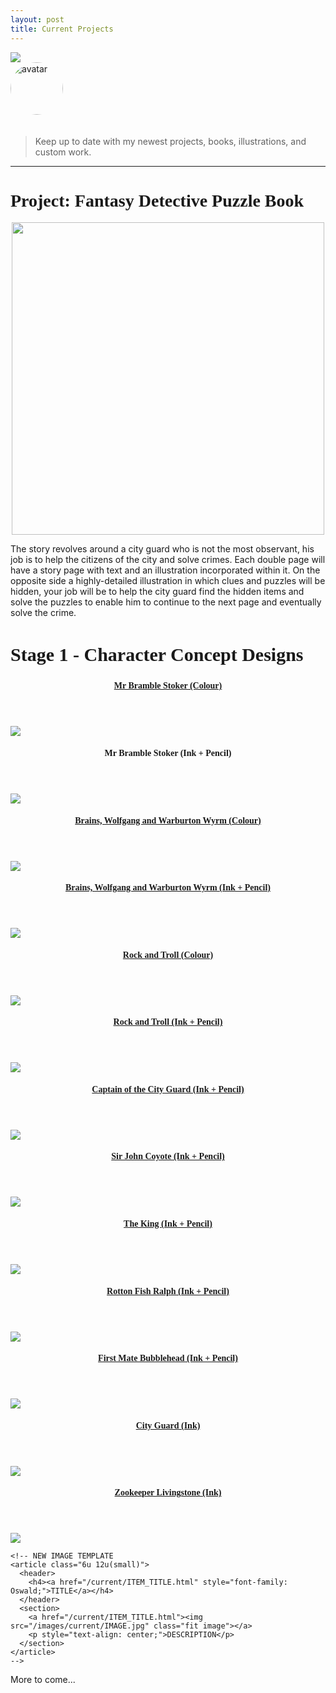 ```yaml
---
layout: post
title: Current Projects
---
```


<img src="/images/custom/UnderConstruction.jpg" class="fit image">

<section>
  <img src="/images/avatar.jpg" alt="avatar" style="width: 6em; margin-bottom: 20px; border-radius: 200px;" />
  <blockquote>
    <p>Keep up to date with my newest projects, books, illustrations, and custom work.</p>
  </blockquote>
</section>

<hr>

<!-- PROJECT START -->
<h1 style="font-family: Pacifico;">Project: Fantasy Detective Puzzle Book</h1>

<center><img src="/images/OUaCLogo.jpg" class="image" width="500px"></center>

The story revolves around a city guard who is not the most observant, his job is to help the citizens of the city and solve crimes. Each double page will have a story page with text and an illustration incorporated within it. On the opposite side a highly-detailed illustration in which clues and puzzles will be hidden, your job will be to help the city guard find the hidden items and solve the puzzles to enable him to continue to the next page and eventually solve the crime.

<h2 style="font-family: Pacifico; font-size: 30px;">Stage 1 - Character Concept Designs</h2>

<section>
  <div class="row">
    <article class="6u 12u(small)">
      <header>
        <h4><a href="/current/mr-bramble-stoker-fullwidth.html" style="font-family: Oswald;">Mr Bramble Stoker (Colour)</a></h4>
      </header>
      <section>
        <a href="/current/mr-bramble-stoker-fullwidth.html"><img src="/images/current/MrStoker800X800.jpg" class="fit image"></a>
        <p style="text-align: center;"></p>
      </section>
    </article>
    <article class="6u 12u(small)">
      <header>
        <h4 style="font-family: Oswald;">Mr Bramble Stoker (Ink + Pencil)</a></h4>
      </header>
      <section>
        <img src="/images/current/MrStokerInk800x800.jpg" class="fit image">
        <p style="text-align: center;"></p>
      </section>
    </article>
    <article class="6u 12u(small)">
      <header>
        <h4><a href="/current/brains-wolfgang-fullwidth.html" style="font-family: Oswald;">Brains, Wolfgang and Warburton Wyrm (Colour)</a></h4>
      </header>
      <section>
        <a href="/current/brains-wolfgang-fullwidth.html"><img src="/images/current/BrainsWolfgang800x800.jpg" class="fit image"></a>
        <p style="text-align: center;"></p>
      </section>
    </article>
    <article class="6u 12u(small)">
      <header>
        <h4><a href="#" style="font-family: Oswald;">Brains, Wolfgang and Warburton Wyrm (Ink + Pencil)</a></h4>
      </header>
      <section>
        <a href="#"><img src="/images/current/BrainsWolfgangInk800x800.jpg" class="fit image"></a>
        <p style="text-align: center;"></p>
      </section>
    </article>
    <article class="6u 12u(small)">
      <header>
        <h4><a href="/current/rock-troll-fullwidth.html" style="font-family: Oswald;">Rock and Troll (Colour)</a></h4>
      </header>
      <section>
        <a href="/current/rock-troll-fullwidth.html"><img src="/images/current/RockandTroll800x800.jpg" class="fit image"></a>
        <p style="text-align: center;"></p>
      </section>
    </article>
    <article class="6u 12u(small)">
      <header>
        <h4><a href="#" style="font-family: Oswald;">Rock and Troll (Ink + Pencil)</a></h4>
      </header>
      <section>
        <a href="#"><img src="/images/current/RockandTrollInk800x800.jpg" class="fit image"></a>
        <p style="text-align: center;"></p>
      </section>
    </article>
    <article class="6u 12u(small)">
      <header>
        <h4><a href="#" style="font-family: Oswald;">Captain of the City Guard (Ink + Pencil)</a></h4>
      </header>
      <section>
        <a href="#"><img src="/images/current/CaptainCityGuardInk800x800.jpg" class="fit image"></a>
        <p style="text-align: center;"></p>
      </section>
    </article>
    <article class="6u 12u(small)">
      <header>
        <h4><a href="#" style="font-family: Oswald;">Sir John Coyote (Ink + Pencil)</a></h4>
      </header>
      <section>
        <a href="#"><img src="/images/current/SirJohnCoyoteInk800x800.jpg" class="fit image"></a>
        <p style="text-align: center;"></p>
      </section>
    </article>
    <article class="6u 12u(small)">
      <header>
        <h4><a href="#" style="font-family: Oswald;">The King (Ink + Pencil)</a></h4>
      </header>
      <section>
        <a href="#"><img src="/images/current/TheKingInk800x800.jpg" class="fit image"></a>
        <p style="text-align: center;"></p>
      </section>
    </article>
    <article class="6u 12u(small)">
      <header>
        <h4><a href="#" style="font-family: Oswald;">Rotton Fish Ralph (Ink + Pencil)</a></h4>
      </header>
      <section>
        <a href="#"><img src="/images/current/RottonFishRalphInk800x800.jpg" class="fit image"></a>
        <p style="text-align: center;"></p>
      </section>
    </article>
    <article class="6u 12u(small)">
      <header>
        <h4><a href="#" style="font-family: Oswald;">First Mate Bubblehead (Ink + Pencil)</a></h4>
      </header>
      <section>
        <a href="#"><img src="/images/current/FirstMateBubbleheadInk800x800.jpg" class="fit image"></a>
        <p style="text-align: center;"></p>
      </section>
    </article>
    <article class="6u 12u(small)">
      <header>
        <h4><a href="/current/ITEM_TITLE.html" style="font-family: Oswald;">City Guard (Ink)</a></h4>
      </header>
      <section>
        <a href="/current/ITEM_TITLE.html"><img src="/images/current/CityGuardInk800x800.jpg" class="fit image"></a>
        <p style="text-align: center;"></p>
      </section>
    </article>
    <article class="6u 12u(small)">
      <header>
        <h4><a href="/current/ITEM_TITLE.html" style="font-family: Oswald;">Zookeeper Livingstone (Ink)</a></h4>
      </header>
      <section>
        <a href="/current/ITEM_TITLE.html"><img src="/images/current/ZookeeperLivingstoneInk800x800.jpg" class="fit image"></a>
        <p style="text-align: center;"></p>
      </section>
    </article>

    <!-- NEW IMAGE TEMPLATE
    <article class="6u 12u(small)">
      <header>
        <h4><a href="/current/ITEM_TITLE.html" style="font-family: Oswald;">TITLE</a></h4>
      </header>
      <section>
        <a href="/current/ITEM_TITLE.html"><img src="/images/current/IMAGE.jpg" class="fit image"></a>
        <p style="text-align: center;">DESCRIPTION</p>
      </section>
    </article>
    -->
  </div>
</section>

<!-- PROJECT END -->

More to come...
